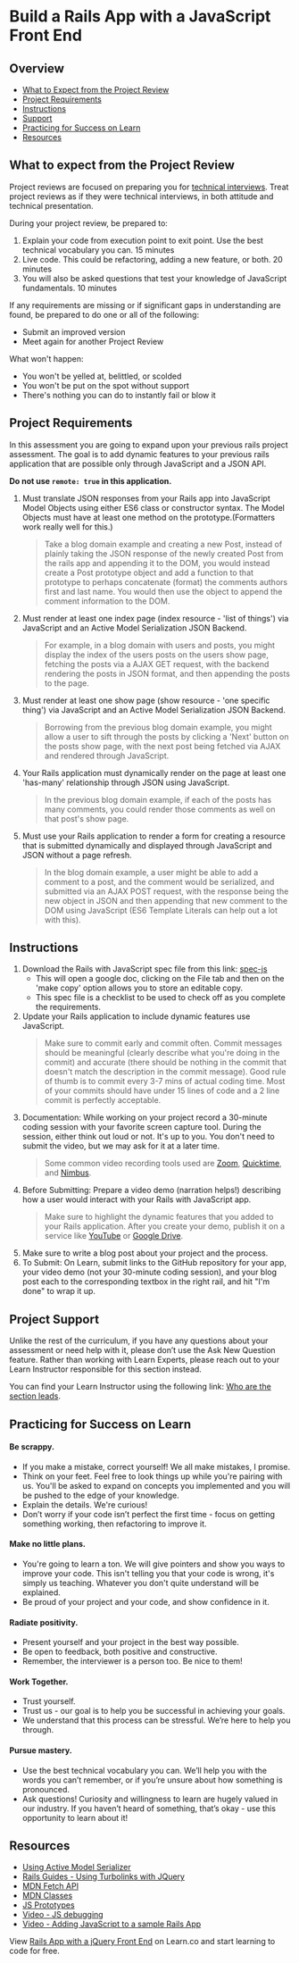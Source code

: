 # Build a Rails App with a JavaScript Front End

## Overview

- [What to Expect from the Project Review](#expectations)
- [Project Requirements](#requirements)
- [Instructions](#instructions)
- [Support](#support)
- [Practicing for Success on Learn](#success)
- [Resources](#resources)

## <a id="expectations">What to expect from the Project Review</a>

Project reviews are focused on preparing you for [technical interviews](https://www.brightnetwork.co.uk/career-path-guides/technology-it-software-development/five-ways-stand-out-your-technology/what-expect-technical-interview/). Treat project reviews as if they were technical interviews, in both attitude and technical presentation.

During your project review, be prepared to:

1. Explain your code from execution point to exit point. Use the best technical vocabulary you can. 15 minutes
2. Live code. This could be refactoring, adding a new feature, or both. 20 minutes
3. You will also be asked questions that test your knowledge of JavaScript fundamentals. 10 minutes

If any requirements are missing or if significant gaps in understanding are found, be prepared to do one or all of the following:

- Submit an improved version
- Meet again for another Project Review

What won't happen:

- You won't be yelled at, belittled, or scolded
- You won't be put on the spot without support
- There's nothing you can do to instantly fail or blow it

## <a id="requirements">Project Requirements</a>

In this assessment you are going to expand upon your previous rails project assessment. The goal is to add dynamic features to your previous rails application that are possible only through JavaScript and a JSON API.

**Do not use `remote: true` in this application.**

1.  Must translate JSON responses from your Rails app into JavaScript Model Objects using either ES6 class or constructor syntax. The Model Objects must have at least one method on the prototype.(Formatters work really well for this.)

    > Take a blog domain example and creating a new Post, instead of plainly taking the JSON response of the newly created Post from the rails app and appending it to the DOM, you would instead create a Post prototype object and add a function to that prototype to perhaps concatenate (format) the comments authors first and last name. You would then use the object to append the comment information to the DOM.

1.  Must render at least one index page (index resource - 'list of things') via JavaScript and an Active Model Serialization JSON Backend.

    > For example, in a blog domain with users and posts, you might display the index of the users posts on the users show page, fetching the posts via a AJAX GET request, with the backend rendering the posts in JSON format, and then appending the posts to the page.

1.  Must render at least one show page (show resource - 'one specific thing') via JavaScript and an Active Model Serialization JSON Backend.

    > Borrowing from the previous blog domain example, you might allow a user to sift through the posts by clicking a 'Next' button on the posts show page, with the next post being fetched via AJAX and rendered through JavaScript.

1.  Your Rails application must dynamically render on the page at least one 'has-many' relationship through JSON using JavaScript.

    > In the previous blog domain example, if each of the posts has many comments, you could render those comments as well on that post's show page.

1.  Must use your Rails application to render a form for creating a resource that is submitted dynamically and displayed through JavaScript and JSON without a page refresh.

    > In the blog domain example, a user might be able to add a comment to a post, and the comment would be serialized, and submitted via an AJAX POST request, with the response being the new object in JSON and then appending that new comment to the DOM using JavaScript (ES6 Template Literals can help out a lot with this).

## <a id="instructions">Instructions</a>

1. Download the Rails with JavaScript spec file from this link: [spec-js](http://bit.ly/2CLzN4T)
   - This will open a google doc, clicking on the File tab and then on the 'make copy' option allows you to store an editable copy.
   - This spec file is a checklist to be used to check off as you complete the requirements.
2. Update your Rails application to include dynamic features use JavaScript.
   > Make sure to commit early and commit often. Commit messages should be meaningful (clearly describe what you're doing in the commit) and accurate (there should be nothing in the commit that doesn't match the description in the commit message). Good rule of thumb is to commit every 3-7 mins of actual coding time. Most of your commits should have under 15 lines of code and a 2 line commit is perfectly acceptable.
3. Documentation:
   While working on your project record a 30-minute coding session with your favorite screen capture tool. During the session, either think out loud or not. It's up to you. You don't need to submit the video, but we may ask for it at a later time.
   > Some common video recording tools used are [Zoom](https://zoom.us/), [Quicktime](https://www.apple.com/quicktime/download/), and [Nimbus](https://chrome.google.com/webstore/detail/nimbus-screenshot-screen/bpconcjcammlapcogcnnelfmaeghhagj?hl=en).
4. Before Submitting: Prepare a video demo (narration helps!) describing how a user would interact with your Rails with JavaScript app.
   > Make sure to highlight the dynamic features that you added to your Rails application. After you create your demo, publish it on a service like [YouTube](https://www.youtube.com/) or [Google Drive](https://www.google.com/drive/).
5. Make sure to write a blog post about your project and the process.
6. To Submit: On Learn, submit links to the GitHub repository for your app, your video demo (not your 30-minute coding session), and your blog post each to the corresponding textbox in the right rail, and hit "I'm done" to wrap it up.

## <a id="support">Project Support</a>

Unlike the rest of the curriculum, if you have any questions about your assessment or need help with it, please don’t use the Ask New Question feature. Rather than working with Learn Experts, please reach out to your Learn Instructor responsible for this section instead.

You can find your Learn Instructor using the following link: [Who are the section leads](http://help.learn.co/instructional-support/receiving-course-support/who-are-the-section-leads).

## <a id="success">Practicing for Success on Learn</a>

#### Be scrappy.

- If you make a mistake, correct yourself! We all make mistakes, I promise.
- Think on your feet. Feel free to look things up while you're pairing with us. You'll be asked to expand on concepts you implemented and you will be pushed to the edge of your knowledge.
- Explain the details. We're curious!
- Don’t worry if your code isn’t perfect the first time - focus on getting something working, then refactoring to improve it.

#### Make no little plans.

- You're going to learn a ton. We will give pointers and show you ways to improve your code. This isn't telling you that your code is wrong, it's simply us teaching. Whatever you don't quite understand will be explained.
- Be proud of your project and your code, and show confidence in it.

#### Radiate positivity.

- Present yourself and your project in the best way possible.
- Be open to feedback, both positive and constructive.
- Remember, the interviewer is a person too. Be nice to them!

#### Work Together.

- Trust yourself.
- Trust us - our goal is to help you be successful in achieving your goals.
- We understand that this process can be stressful. We’re here to help you through.

#### Pursue mastery.

- Use the best technical vocabulary you can. We’ll help you with the words you can’t remember, or if you’re unsure about how something is pronounced.
- Ask questions! Curiosity and willingness to learn are hugely valued in our industry. If you haven’t heard of something, that’s okay - use this opportunity to learn about it!

## <a id="resources">Resources</a>

- [Using Active Model Serializer](https://learn.co/tracks/full-stack-web-development-v6/rails-and-javascript/building-apis/using-active-model-serializer)
- [Rails Guides - Using Turbolinks with JQuery](https://guides.rubyonrails.org/working_with_javascript_in_rails.html#turbolinks)
- [MDN Fetch API](https://developer.mozilla.org/en-US/docs/Web/API/Fetch_API)
- [MDN Classes](https://developer.mozilla.org/en-US/docs/Web/javascript/Reference/Classes)
- [JS Prototypes](https://learn.co/tracks/full-stack-web-development-v6/javascript/object-oriented-js/prototypes)
- [Video - JS debugging](https://instruction.learn.co/student/video_lectures#/220)
- [Video - Adding JavaScript to a sample Rails App](https://instruction.learn.co/student/video_lectures#/197)

<p class='util--hide'>View <a href='https://learn.co/lessons/rails-js-assessment'>Rails App with a jQuery Front End</a> on Learn.co and start learning to code for free.</p>
